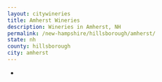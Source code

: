 ```yaml
---
layout: citywineries
title: Amherst Wineries
description: Wineries in Amherst, NH
permalink: /new-hampshire/hillsborough/amherst/
state: nh
county: hillsborough
city: amherst
---
```

-
